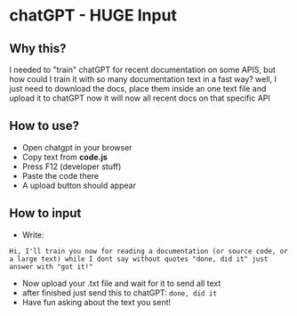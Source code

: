 # chatGPT - HUGE Input

## Why this?

I needed to "train" chatGPT for recent documentation on some APIS, but how could I train it with so many documentation text in a fast way?
well, I just need to download the docs, place them inside an one text file and upload it to chatGPT
now it will now all recent docs on that specific API

## How to use?

* Open chatgpt in your browser
* Copy text from **code.js**
* Press F12 (developer stuff)
* Paste the code there
* A upload button should appear

## How to input

* Write:
```
Hi, I'll train you now for reading a documentation (or source code, or a large text) while I dont say without quotes "done, did it" just answer with "got it!"
```

* Now upload your .txt file and wait for it to send all text
* after finished just send this to chatGPT: `done, did it`
* Have fun asking about the text you sent!
